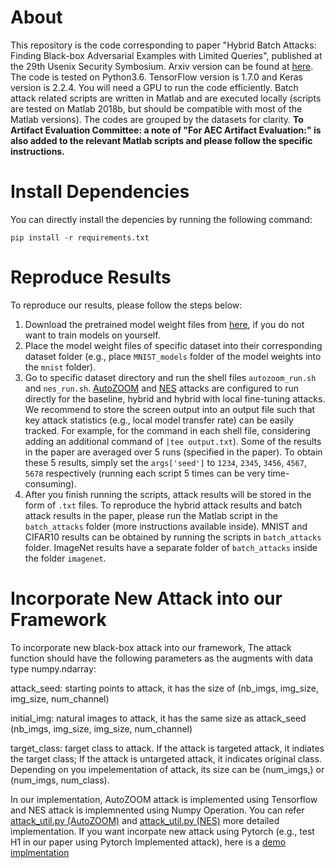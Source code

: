 # About
This repository is the code corresponding to paper "Hybrid Batch Attacks: Finding Black-box Adversarial Examples with Limited Queries", published at the 29th Usenix Security Symbosium. Arxiv version can be found at [here](https://arxiv.org/abs/1908.07000). The code is tested on Python3.6. TensorFlow version is 1.7.0 and Keras version is 2.2.4. You will need a GPU to run the code efficiently. Batch attack related scripts are written in Matlab and are executed locally (scripts are tested on Matlab 2018b, but should be compatible with most of the Matlab versions). The codes are grouped by the datasets for clarity. **To Artifact Evaluation Committee: a note of "For AEC Artifact Evaluation:" is also added to the relevant Matlab scripts and please follow the specific instructions.** 

# Install Dependencies
You can directly install the depencies by running the following command:
```
pip install -r requirements.txt
```

# Reproduce Results
To reproduce our results, please follow the steps below:
1. Download the pretrained model weight files from [here](https://drive.google.com/drive/folders/1tQRRASL2qySOqUtDs12s62ssPhzgvRrZ?usp=sharing), if you do not want to train models on yourself. 
2. Place the model weight files of specific dataset into their corresponding dataset folder (e.g., place `MNIST_models` folder of the model weights into the `mnist` folder).
3. Go to specific dataset directory and run the shell files `autozoom_run.sh` and `nes_run.sh`. [AutoZOOM](https://github.com/IBM/Autozoom-Attack) and [NES](https://github.com/labsix/limited-blackbox-attacks) attacks are configured to run directly for the baseline, hybrid and hybrid with local fine-tuning attacks. We recommend to store the screen output into an output file such that key attack statistics (e.g., local model transfer rate) can be easily tracked. For example, for the command in each shell file, considering adding an additional command of `|tee output.txt`). Some of the results in the paper are averaged over 5 runs (specified in the paper). To obtain these 5 results, simply set the `args['seed']` to `1234`, `2345`, `3456`, `4567`, `5678` respectively (running each script 5 times can be very time-consuming). 
4. After you finish running the scripts, attack results will be stored in the form of `.txt` files. To reproduce the hybrid attack results and batch attack results in the paper, please run the Matlab script in the `batch_attacks` folder (more instructions available inside). MNIST and CIFAR10 results can be obtained by running the scripts in `batch_attacks` folder. ImageNet results have a separate folder of `batch_attacks` inside the folder `imagenet`.



# Incorporate New Attack into our Framework

To incorporate new black-box attack into our framework, The attack function should have the following parameters as the augments with data type numpy.ndarray:

attack_seed: starting points to attack, it has the size of (nb_imgs, img_size, img_size, num_channel)

initial_img: natural images to attack, it has the same size as attack_seed (nb_imgs, img_size, img_size, num_channel)

target_class: target class to attack. If the attack is targeted attack, it indiates the target class; If the attack is untargeted attack, it indicates original class. Depending on you impelementation of attack, its size can be (num_imgs,) or (num_imgs, num_class).

In our implementation, AutoZOOM attack is implemented using Tensorflow and NES attack is implemnented using Numpy Operation. You can refer [attack_util.py (AutoZOOM)](https://github.com/suyeecav/Hybrid-Attack/blob/master/imagenet/autozoom/attack_utils.py) and [attack_util.py (NES)](https://github.com/suyeecav/Hybrid-Attack/blob/master/imagenet/nes/attack_utils.py) more detailed implementation. If you want incorpate new attack using Pytorch (e.g., test H1 in our paper using Pytorch Implemented attack), here is a [demo implmentation](https://drive.google.com/file/d/16PodfFGcUpMIOO20Uuyry6xf79njt7Ho/view?usp=sharing)